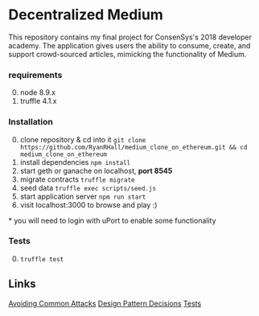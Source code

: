 # Decentralized Medium

This repository contains my final project for ConsenSys's 2018 developer academy. The application gives users the ability to consume, create, and support crowd-sourced articles, mimicking the functionality of Medium.

### requirements

0. node 8.9.x
0. truffle 4.1.x

### Installation

0. clone repository & cd into it `git clone https://github.com/RyanRHall/medium_clone_on_ethereum.git && cd medium_clone_on_ethereum`
0. install dependencies `npm install`
0. start geth or ganache on localhost, **port 8545**
0. migrate contracts `truffle migrate`
0. seed data `truffle exec scripts/seed.js`
0. start application server `npm run start`
0. visit localhost:3000 to browse and play :)

\* you will need to login with uPort to enable some functionality

### Tests

0. `truffle test`

## Links

[Avoiding Common Attacks]("./avoiding_common_attacks.md")
[Design Pattern Decisions]("./design_pattern_desicions.md")
[Tests]("./tests.md")
